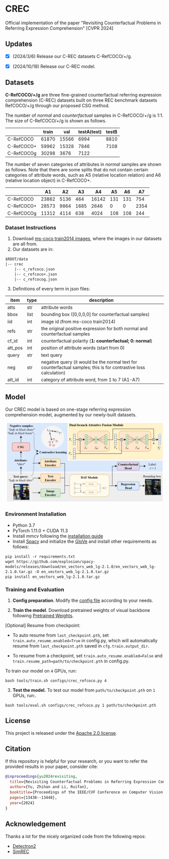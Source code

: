 # CREC

Official implementation of the paper "Revisiting Counterfactual Problems in Referring Expression Comprehension" [CVPR 2024]



## Updates

- [x] (2024/3/6) Release our C-REC datasets C-RefCOCO/+/g.
- [x] (2024/10/18) Release our C-REC model.


## Datasets

**C-RefCOCO/+/g** are three fine-grained counterfactual referring expression comprehension (C-REC) datasets built on three REC benchmark datasets RefCOCO/+/g through our proposed CSG method.

The number of *normal* and *counterfactual* samples in C-RefCOCO/+/g is 1:1. The size of C-RefCOCO/+/g is shown as follows. 

|            | train | val   | testA(test) | testB |
| ---------- | ----- | ----- | ----------- | ----- |
| C-RefCOCO  | 61870 | 15566 | 6994        | 8810  |
| C-RefCOCO+ | 59962 | 15328 | 7846        | 7108  |
| C-RefCOCOg | 30298 | 3676  | 7122        |       |

The number of seven categories of attributes in *normal* samples are shown as follows. Note that there are some splits that do not contain certain categories of attribute words, such as A5 (relative location relation) and A6 (relative location object) in C-RefCOCO+.

|            | A1    | A2   | A3   | A4    | A5   | A6   | A7   |
| ---------- | ----- | ---- | ---- | ----- | ---- | ---- | ---- |
| C-RefCOCO  | 23862 | 5136 | 464  | 16142 | 131  | 131  | 754  |
| C-RefCOCO+ | 28573 | 9864 | 1685 | 2646  | 0    | 0    | 2354 |
| C-RefCOCOg | 11312 | 4114 | 638  | 4024  | 108  | 108  | 244  |



### Dataset Instructions

1. Download [ms-coco train2014 images](https://pjreddie.com/projects/coco-mirror), where the images in our datasets are all from.
2. Our datasets are in:

```
$ROOT/data
|-- crec
    |-- c_refcoco.json
    |-- c_refcoco+.json
    |-- c_refcocog.json
```

3. Definitions of every term in json files: 


| item    | type | description                                                  |
| ------- | ---- | ------------------------------------------------------------ |
| atts    | str  | attribute words                                              |
| bbox    | list | bounding box ([0,0,0,0] for counterfactual samples)          |
| iid     | int  | image id (from ms-coco train2014)                            |
| refs    | str  | the original positive expression for both normal and counterfactual samples |
| cf_id   | int  | counterfactual polarity (**1: counterfactual; 0: normal**)   |
| att_pos | int  | position of attribute words (start from 0)                   |
| query   | str  | text query                                                   |
| neg     | str  | negative query (it would be the normal text for counterfactual samples; this is for contrastive loss calculation) |
| att_id  | int  | category of attribute word, from 1 to 7 (A1-A7)              |


## Model

Our CREC model is based on one-stage referring expression comprehension model, augmented by our newly-built datasets. 

<p align="center">
	<img src="./docs/CREC.png" width="550">
</p>



### Environment Installation
- Python 3.7
- PyTorch 1.11.0 + CUDA 11.3
- Install mmcv following the [installation guide](https://github.com/open-mmlab/mmcv#installation)
- Install [Spacy](https://spacy.io/) and initialize the [GloVe](https://github-releases.githubusercontent.com/84940268/9f4d5680-4fed-11e9-9dd2-988cce16be55?X-Amz-Algorithm=AWS4-HMAC-SHA256&X-Amz-Credential=AKIAIWNJYAX4CSVEH53A%2F20210815%2Fus-east-1%2Fs3%2Faws4_request&X-Amz-Date=20210815T072922Z&X-Amz-Expires=300&X-Amz-Signature=1bd1bd4fc52057d8ac9eec7720e3dd333e63c234abead471c2df720fb8f04597&X-Amz-SignedHeaders=host&actor_id=48727989&key_id=0&repo_id=84940268&response-content-disposition=attachment%3B%20filename%3Den_vectors_web_lg-2.1.0.tar.gz&response-content-type=application%2Foctet-stream) and install other requirements as follows:
```
pip install -r requirements.txt
wget https://github.com/explosion/spacy-models/releases/download/en_vectors_web_lg-2.1.0/en_vectors_web_lg-2.1.0.tar.gz -O en_vectors_web_lg-2.1.0.tar.gz
pip install en_vectors_web_lg-2.1.0.tar.gz
```


### Training and Evaluation

1. **Config preparation**. 
Modify the [config file](./configs/crec_refcoco.py) according to your needs.


2. **Train the model**. 
Download pretrained weights of visual backbone following [Pretrained Weights](https://github.com/luogen1996/SimREC/blob/main/DATA_PRE_README.md).

[Optional] Resume from checkpoint:

- To auto resume from `last_checkpoint.pth`, set `train.auto_resume.enabled=True` in config.py, which will automatically resume from `last_checkpoint.pth` saved in `cfg.train.output_dir`.

- To resume from a checkpoint, set `train.auto_resume.enabled=False` and `train.resume_path=path/to/checkpoint.pth` in config.py.

To train our model on `4` GPUs, run:

```shell
bash tools/train.sh configs/crec_refcoco.py 4
```

3. **Test the model.** 
To test our model from `path/to/checkpoint.pth` on `1` GPUs, run:.

```shell
bash tools/eval.sh configs/crec_refcoco.py 1 path/to/checkpoint.pth
```


## License

This project is released under the [Apache 2.0 license](LICENSE).


## Citation

If this repository is helpful for your research, or you want to refer the provided results in your paper, consider cite:
```BibTeX
@inproceedings{yu2024revisiting,
  title={Revisiting Counterfactual Problems in Referring Expression Comprehension},
  author={Yu, Zhihan and Li, Ruifan},
  booktitle={Proceedings of the IEEE/CVF Conference on Computer Vision and Pattern Recognition},
  pages={13438--13448},
  year={2024}
}
```

## Acknowledgement

Thanks a lot for the nicely organized code from the following repos:
- [Detectron2](https://github.com/facebookresearch/detectron2)
- [SimREC](https://github.com/luogen1996/SimREC)

